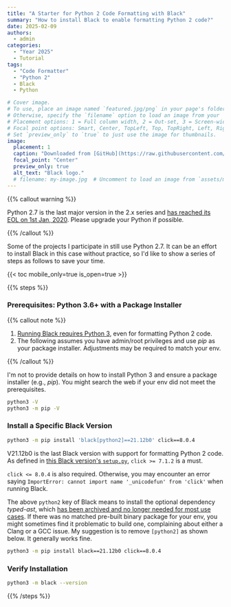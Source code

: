 ```yaml
---
title: "A Starter for Python 2 Code Formatting with Black"
summary: "How to install Black to enable formatting Python 2 code?"
date: 2025-02-09
authors:
  - admin
categories:
  - "Year 2025"
  - Tutorial
tags:
  - "Code Formatter"
  - "Python 2"
  - Black
  - Python

# Cover image.
# To use, place an image named `featured.jpg/png` in your page's folder.
# Otherwise, specify the `filename` option to load an image from your `assets/media/` folder.
# Placement options: 1 = Full column width, 2 = Out-set, 3 = Screen-width
# Focal point options: Smart, Center, TopLeft, Top, TopRight, Left, Right, BottomLeft, Bottom, BottomRight
# Set `preview_only` to `true` to just use the image for thumbnails.
image:
  placement: 1
  caption: "Downloaded from [GitHub](https://raw.githubusercontent.com/psf/black/main/docs/_static/logo2-readme.png)"
  focal_point: "Center"
  preview_only: true
  alt_text: "Black logo."
  # filename: my-image.jpg  # Uncomment to load an image from `assets/media/` instead.
---
```


{{% callout warning %}}

Python 2.7 is the last major version in the 2.x series and [has reached its EOL on 1st Jan, 2020](https://www.python.org/doc/sunset-python-2). Please upgrade your Python if possible.

{{% /callout %}}

Some of the projects I participate in still use Python 2.7. It can be an effort to install Black in this case without practice, so I'd like to show a series of steps as follows to save your time.

{{< toc mobile_only=true is_open=true >}}

{{% steps %}}

### Prerequisites: Python 3.6+ with a Package Installer

{{% callout note %}}

1. [Running Black requires Python 3](https://github.com/psf/black/blob/21.12b0/docs/faq.md#does-black-support-python-2), even for formatting Python 2 code.
2. The following assumes you have admin/root privileges and use _pip_ as your package installer. Adjustments may be required to match your env.

{{% /callout %}}

I'm not to provide details on how to install Python 3 and ensure a package installer (e.g., _pip_). You might search the web if your env did not meet the prerequisites.

```bash
python3 -V
python3 -m pip -V
```

### Install a Specific Black Version

```bash
python3 -m pip install 'black[python2]==21.12b0' click==8.0.4
```

V21.12b0 is the last Black version with support for formatting Python 2 code. As defined in [this Black version's `setup.py`](https://github.com/psf/black/blob/f1d4e742c91dd5179d742b0db9293c4472b765f8/setup.py#L100), `click >= 7.1.2` is a must.

`click <= 8.0.4` is also required. Otherwise, you may encounter an error saying `ImportError: cannot import name '_unicodefun' from 'click'` when running Black.

The above `python2` key of Black means to install the optional dependency _typed-ast_, which [has been archived and no longer needed for most use cases](https://github.com/python/typed_ast/issues/179). If there was no matched pre-built binary package for your env, you might sometimes find it problematic to build one, complaining about either a Clang or a GCC issue. My suggestion is to remove `[python2]` as shown below. It generally works fine.

```bash
python3 -m pip install black==21.12b0 click==8.0.4
```

### Verify Installation

```bash
python3 -m black --version
```

{{% /steps %}}
